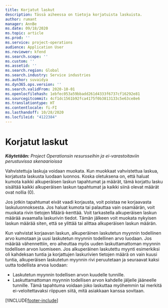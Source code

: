 ```yaml
---
title: Korjatut laskut
description: Tässä aiheessa on tietoja korjatuista laskuista.
author: rumant
manager: AnnBe
ms.date: 09/18/2020
ms.topic: article
ms.prod: ''
ms.service: project-operations
audience: Application User
ms.reviewer: kfend
ms.search.scope: ''
ms.custom: ''
ms.assetid: ''
ms.search.region: Global
ms.search.industry: Service industries
ms.author: suvaidya
ms.dyn365.ops.version: ''
ms.search.validFrom: 2020-10-01
ms.openlocfilehash: 1ebfec053a59bbadd261d4333f6737cf16292e81
ms.sourcegitcommit: 4cf1dc1561b92fca4175f0b3813133c5e63ce8e6
ms.translationtype: HT
ms.contentlocale: fi-FI
ms.lasthandoff: 10/28/2020
ms.locfileid: "4122384"
---
```

# <a name="corrected-invoices"></a>Korjatut laskut

_**Käytetään:** Project Operationsin resursseihin ja ei-varastoitaviin perustuvissa skenaarioissa_

Vahvistettuja laskuja voidaan muokata. Kun muokkaat vahvistettua laskua, korjatusta laskusta luodaan luonnos. Koska oletuksena on, että haluat kumota kaikki alkuperäisen laskun tapahtumat ja määrät, tämä korjattu lasku sisältää kaikki alkuperäisen laskun tapahtumat ja kaikki siinä olevat määrät ovat nollia (0).

Jos jotkin tapahtumat eivät vaadi korjausta, voit poistaa ne korjaavasta laskuluonnoksesta. Jos haluat kumota tai palauttaa vain osamäärän, voit muokata rivin tietojen Määrä-kenttää. Voit tarkastella alkuperäisen laskun määrää avaamalla laskurivin tiedot. Tämän jälkeen voit muokata nykyisen laskun määrää siten, että se ylittää tai alittaa alkuperäisen laskun määrän.

Kun vahvistat korjaavan laskun, alkuperäinen laskutetun myynnin todellinen arvo kumotaan ja uusi laskutetun myynnin todellinen arvo luodaan. Jos määrää vähennettiin, ero aiheuttaa myös uuden laskuttamattoman myynnin todellisen arvon luomiseen. Jos alkuperäinen laskutettu myynti esimerkiksi oli kahdeksan tuntia ja korjattujen laskurivien tietojen määrä on vain kuusi tuntia, alkuperäisen laskutetun myynnin rivi peruutetaan ja seuraavat kaksi uutta todellista arvoa luodaan:

- Laskutetun myynnin todellisen arvon kuudelle tunnille.
- Laskuttamattoman myynnin todellisen arvon kahdelle jäljelle jääneelle tunnille. Tämä tapahtuma voidaan joko laskuttaa myöhemmin tai merkitä ei-veloitettavaksi riippuen siitä, mitä asiakkaan kanssa sovitaan.


[!INCLUDE[footer-include](../includes/footer-banner.md)]